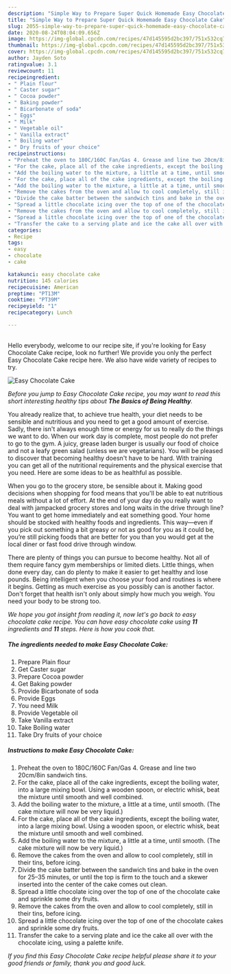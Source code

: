 ```yaml
---
description: "Simple Way to Prepare Super Quick Homemade Easy Chocolate Cake"
title: "Simple Way to Prepare Super Quick Homemade Easy Chocolate Cake"
slug: 2055-simple-way-to-prepare-super-quick-homemade-easy-chocolate-cake
date: 2020-08-24T08:04:09.656Z
image: https://img-global.cpcdn.com/recipes/47d145595d2bc397/751x532cq70/easy-chocolate-cake-recipe-main-photo.jpg
thumbnail: https://img-global.cpcdn.com/recipes/47d145595d2bc397/751x532cq70/easy-chocolate-cake-recipe-main-photo.jpg
cover: https://img-global.cpcdn.com/recipes/47d145595d2bc397/751x532cq70/easy-chocolate-cake-recipe-main-photo.jpg
author: Jayden Soto
ratingvalue: 3.1
reviewcount: 11
recipeingredient:
- " Plain flour"
- " Caster sugar"
- " Cocoa powder"
- " Baking powder"
- " Bicarbonate of soda"
- " Eggs"
- " Milk"
- " Vegetable oil"
- " Vanilla extract"
- " Boiling water"
- " Dry fruits of your choice"
recipeinstructions:
- "Preheat the oven to 180C/160C Fan/Gas 4. Grease and line two 20cm/8in sandwich tins."
- "For the cake, place all of the cake ingredients, except the boiling water, into a large mixing bowl. Using a wooden spoon, or electric whisk, beat the mixture until smooth and well combined."
- "Add the boiling water to the mixture, a little at a time, until smooth. (The cake mixture will now be very liquid.)"
- "For the cake, place all of the cake ingredients, except the boiling water, into a large mixing bowl. Using a wooden spoon, or electric whisk, beat the mixture until smooth and well combined."
- "Add the boiling water to the mixture, a little at a time, until smooth. (The cake mixture will now be very liquid.)"
- "Remove the cakes from the oven and allow to cool completely, still in their tins, before icing."
- "Divide the cake batter between the sandwich tins and bake in the oven for 25–35 minutes, or until the top is firm to the touch and a skewer inserted into the center of the cake comes out clean."
- "Spread a little chocolate icing over the top of one of the chocolate cake and sprinkle some dry fruits."
- "Remove the cakes from the oven and allow to cool completely, still in their tins, before icing."
- "Spread a little chocolate icing over the top of one of the chocolate cakes and sprinkle some dry fruits."
- "Transfer the cake to a serving plate and ice the cake all over with the chocolate icing, using a palette knife."
categories:
- Recipe
tags:
- easy
- chocolate
- cake

katakunci: easy chocolate cake 
nutrition: 145 calories
recipecuisine: American
preptime: "PT13M"
cooktime: "PT39M"
recipeyield: "1"
recipecategory: Lunch

---
```

<br>
Hello everybody, welcome to our recipe site, if you're looking for Easy Chocolate Cake recipe, look no further! We provide you only the perfect Easy Chocolate Cake recipe here. We also have wide variety of recipes to try.
<br>


![Easy Chocolate Cake](https://img-global.cpcdn.com/recipes/47d145595d2bc397/751x532cq70/easy-chocolate-cake-recipe-main-photo.jpg)

<i>Before you jump to Easy Chocolate Cake recipe, you may want to read this short interesting healthy tips about <strong>The Basics of Being Healthy</strong>.</i>

You already realize that, to achieve true health, your diet needs to be sensible and nutritious and you need to get a good amount of exercise. Sadly, there isn't always enough time or energy for us to really do the things we want to do. When our work day is complete, most people do not prefer to go to the gym. A juicy, grease laden burger is usually our food of choice and not a leafy green salad (unless we are vegetarians). You will be pleased to discover that becoming healthy doesn't have to be hard. With training you can get all of the nutritional requirements and the physical exercise that you need. Here are some ideas to be as healthful as possible.

When you go to the grocery store, be sensible about it. Making good decisions when shopping for food means that you'll be able to eat nutritious meals without a lot of effort. At the end of your day do you really want to deal with jampacked grocery stores and long waits in the drive through line? You want to get home immediately and eat something good. Your home should be stocked with healthy foods and ingredients. This way—even if you pick out something a bit greasy or not as good for you as it could be, you’re still picking foods that are better for you than you would get at the local diner or fast food drive through window.

There are plenty of things you can pursue to become healthy. Not all of them require fancy gym memberships or limited diets. Little things, when done every day, can do plenty to make it easier to get healthy and lose pounds. Being intelligent when you choose your food and routines is where it begins. Getting as much exercise as you possibly can is another factor. Don't forget that health isn't only about simply how much you weigh. You need your body to be strong too. 


<i>We hope you got insight from reading it, now let's go back to easy chocolate cake recipe. You can have easy chocolate cake using <strong>11</strong> ingredients and <strong>11</strong> steps. Here is how you cook that.
</i>

##### The ingredients needed to make Easy Chocolate Cake:

1. Prepare  Plain flour
1. Get  Caster sugar
1. Prepare  Cocoa powder
1. Get  Baking powder
1. Provide  Bicarbonate of soda
1. Provide  Eggs
1. You need  Milk
1. Provide  Vegetable oil
1. Take  Vanilla extract
1. Take  Boiling water
1. Take  Dry fruits of your choice


##### Instructions to make Easy Chocolate Cake:

1. Preheat the oven to 180C/160C Fan/Gas 4. Grease and line two 20cm/8in sandwich tins.
1. For the cake, place all of the cake ingredients, except the boiling water, into a large mixing bowl. Using a wooden spoon, or electric whisk, beat the mixture until smooth and well combined.
1. Add the boiling water to the mixture, a little at a time, until smooth. (The cake mixture will now be very liquid.)
1. For the cake, place all of the cake ingredients, except the boiling water, into a large mixing bowl. Using a wooden spoon, or electric whisk, beat the mixture until smooth and well combined.
1. Add the boiling water to the mixture, a little at a time, until smooth. (The cake mixture will now be very liquid.)
1. Remove the cakes from the oven and allow to cool completely, still in their tins, before icing.
1. Divide the cake batter between the sandwich tins and bake in the oven for 25–35 minutes, or until the top is firm to the touch and a skewer inserted into the center of the cake comes out clean.
1. Spread a little chocolate icing over the top of one of the chocolate cake and sprinkle some dry fruits.
1. Remove the cakes from the oven and allow to cool completely, still in their tins, before icing.
1. Spread a little chocolate icing over the top of one of the chocolate cakes and sprinkle some dry fruits.
1. Transfer the cake to a serving plate and ice the cake all over with the chocolate icing, using a palette knife.


<i>If you find this Easy Chocolate Cake recipe helpful please share it to your good friends or family, thank you and good luck.</i>
